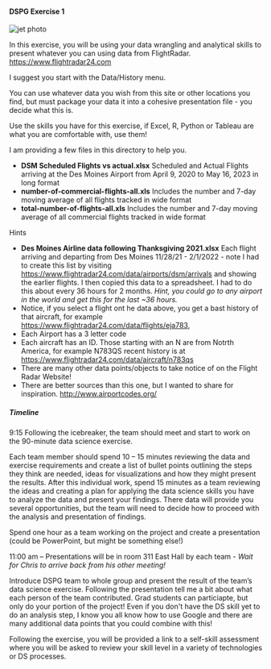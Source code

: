 #### DSPG Exercise 1


![jet photo]([http://url/to/img.png](https://cdn.jetphotos.com/full/6/59387_1668037640.jpg))



In this exercise, you will be using your data wrangling and analytical skills to present whatever you can using data from FlightRadar. https://www.flightradar24.com

I suggest you start with the Data/History menu.

You can use whatever data you wish from this site or other locations you find, but must package your data it into a cohesive presentation file - you decide what this is.

Use the skills you have for this exercise, if Excel, R, Python or Tableau are what you are comfortable with, use them!

I am providing a few files in this directory to help you.
- **DSM Scheduled Flights vs actual.xlsx** Scheduled and Actual Flights arriving at the Des Moines Airport from April 9, 2020 to May 16, 2023 in long format
- **number-of-commercial-flights-all.xls** Includes the number and 7-day moving average of all flights tracked in wide format
- **total-number-of-flights-all.xls** Includes the number and 7-day moving average of all commercial flights tracked in wide format

Hints
- **Des Moines Airline data following Thanksgiving 2021.xlsx** Each flight arriving and departing from Des Moines 11/28/21 - 2/1/2022 - note I had to create this list by visiting https://www.flightradar24.com/data/airports/dsm/arrivals and showing the earlier flights. I then copied this data to a spreadsheet. I had to do this about every 36 hours for 2 months. *Hint, you could go to any airport in the world and get this for the last ~36 hours.*
- Notice, if you select a flight ont he data above, you get a bast history of that aircraft, for example https://www.flightradar24.com/data/flights/eja783, 
- Each Airport has a 3 letter code
- Each aircraft has an ID. Those starting with an N are from Notrth America, for example N783QS recent history is at https://www.flightradar24.com/data/aircraft/n783qs
- There are many other data points/objects to take notice of on the Flight Radar Website!
- There are better sources than this one, but I wanted to share for inspiration. http://www.airportcodes.org/


##### Timeline
9:15 Following the icebreaker, the team should meet and start to work on the 90-minute data science exercise. 

Each team member should spend 10 – 15 minutes reviewing the data and exercise requirements and create a list of bullet points outlining the steps they think are needed, ideas for visualizations and how they might present the results. 
After this individual work, spend 15 minutes as a team reviewing the ideas and creating a plan for applying the data science skills you have to analyze the data and present your findings. There data will provide you several opportunities, but the team will need to decide how to proceed with the analysis and presentation of findings. 

Spend one hour as a team working on the project and create a presentation (could be PowerPoint, but might be something else!) 

11:00 am – Presentations will be in room 311 East Hall by each team - *Wait for Chris to arrive back from his other meeting!*

Introduce DSPG team to whole group and present the result of the team’s data science exercise. Following the presentation tell me a bit about what each person of the team contributed. Grad students can particiapte, but only do your portion of the project! Even if you don't have the DS skill yet to do an analysis step, I know you all know how to use Google and there are many additional data points that you could combine with this!

Following the exercise, you will be provided a link to a self-skill assessment where you will be asked to review your skill level in a variety of technologies or DS processes. 

